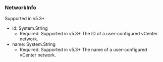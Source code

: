 ### NetworkInfo
Supported in v5.3+

- id: System.String
  - Required. Supported in v5.3+
  The ID of a user-configured vCenter network.
- name: System.String
  - Required. Supported in v5.3+
  The name of a user-configured vCenter network.
